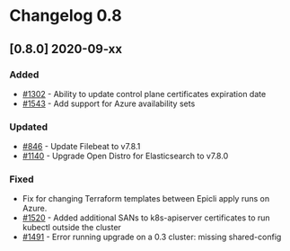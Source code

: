 # Changelog 0.8

## [0.8.0] 2020-09-xx

### Added

- [#1302](https://github.com/epiphany-platform/epiphany/issues/1302) - Ability to update control plane certificates expiration date
- [#1543](https://github.com/epiphany-platform/epiphany/issues/1543) - Add support for Azure availability sets

### Updated

- [#846](https://github.com/epiphany-platform/epiphany/issues/846) - Update Filebeat to v7.8.1
- [#1140](https://github.com/epiphany-platform/epiphany/issues/1140) - Upgrade Open Distro for Elasticsearch to v7.8.0

### Fixed

- Fix for changing Terraform templates between Epicli apply runs on Azure.
- [#1520](https://github.com/epiphany-platform/epiphany/issues/1520) - Added additional SANs to k8s-apiserver certificates to run kubectl outside the cluster
- [#1491](https://github.com/epiphany-platform/epiphany/issues/1491) - Error running upgrade on a 0.3 cluster: missing shared-config
